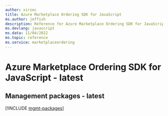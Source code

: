 ```yaml
---
author: xirzec
title: Azure Marketplace Ordering SDK for JavaScript
ms.author: jeffish
description: Reference for Azure Marketplace Ordering SDK for JavaScript
ms.devlang: javascript
ms.data: 11/04/2022
ms.topic: reference
ms.service: marketplaceordering
---
```

# Azure Marketplace Ordering SDK for JavaScript - latest

## Management packages - latest
[!INCLUDE [mgmt-packages](marketplace-ordering-mgmt-index.md)]